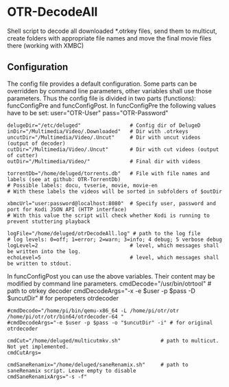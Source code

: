 OTR-DecodeAll
=============

Shell script to decode all downloaded *.otrkey files, send them to multicut, create folders with appropriate file names and move the final movie files there (working with XMBC)


Configuration
-------------

The config file provides a default configuration. Some parts can be overridden by command line parameters, other variables shall use those parameters. Thus the config file is divided in two parts (functions): funcConfigPre and funcConfigPost.
In funcConfigPre the following values have to be set:
    user="OTR-User"
    pass="OTR-Password"
  
    delugeDir="/etc/deluged"                # Config dir of DelugeD
    inDir="/Multimedia/Video/.Downloaded"   # Dir with .otrkeys
    uncutDir="/Multimedia/Video/.Uncut"     # Dir with uncut videos (output of decoder)
    cutDir="/Multimedia/Video/.Uncut"       # Dir with cut videos (output of cutter)
    outDir="/Multimedia/Video/"             # Final dir with videos
  
    torrentDb="/home/deluged/torrents.db"   # File with file names and labels (see at github: OTR-TorrentDb)
    # Possible labels: docu, tvserie, movie, movie-en
    # With these labels the videos will be sorted in subfolders of $outDir
  
    xbmcUrl="user:password@localhost:8080"  # Specify user, password and port for Kodi JSON API (HTTP interface)
    # With this value the script will check whether Kodi is running to prevent stuttering playback
  
    logFile="/home/deluged/otrDecodeAll.log" # path to the log file
    # log levels: 0=off; 1=error; 2=warn; 3=info; 4 debug; 5 verbose debug
    logLevel=2                              # level, which messages shall be written into the log.
    echoLevel=5                             # level, which messages shall be written to stdout.

In funcConfigPost you can use the above variables. Their content may be modified by command line parameters.
    cmdDecode="/usr/bin/otrtool"                      # path to otrkey decoder
    cmdDecodeArgs="-x -e $user -p $pass -D $uncutDir" # for peropeters otrdecoder

    #cmdDecode="/home/pi/bin/qemu-x86_64 -L /home/pi/otr/otr /home/pi/otr/otr/bin64/otrdecoder-64 "
    #cmdDecodeArgs="-e $user -p $pass -o "$uncutDir" -i" # for original otrdecoder

    cmdCut="/home/deluged/multicutmkv.sh"             # path to multicut. Not yet implemented.
    cmdCutArgs=

    cmdSaneRenamix="/home/deluged/saneRenamix.sh"     # path to saneRenamix script. Leave empty to disable
    cmdSaneRenamixArgs="-s -f"
